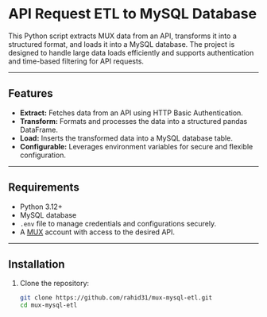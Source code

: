 # API Request ETL to MySQL Database

This Python script extracts MUX data from an API, transforms it into a structured format, and loads it into a MySQL database. The project is designed to handle large data loads efficiently and supports authentication and time-based filtering for API requests.

---

## Features

- **Extract:** Fetches data from an API using HTTP Basic Authentication.
- **Transform:** Formats and processes the data into a structured pandas DataFrame.
- **Load:** Inserts the transformed data into a MySQL database table.
- **Configurable:** Leverages environment variables for secure and flexible configuration.

---

## Requirements

- Python 3.12+
- MySQL database
- `.env` file to manage credentials and configurations securely.
- A [MUX](https://mux.com/) account with access to the desired API.

---

## Installation

1. Clone the repository:
   ```bash
   git clone https://github.com/rahid31/mux-mysql-etl.git
   cd mux-mysql-etl

